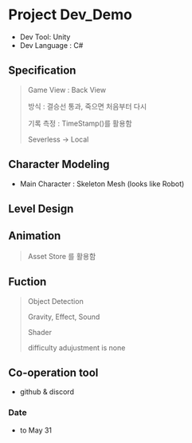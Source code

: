 # Project Dev_Demo
 * Dev Tool: Unity 
 * Dev Language : C#

## Specification 
 > Game View : Back View 
 > 
 > 방식 : 결승선 통과, 죽으면 처음부터 다시
 > 
 > 기록 측정 : TimeStamp()를 활용함
 > 
 > Severless -> Local

## Character Modeling 
 * Main Character : Skeleton Mesh (looks like Robot)

## Level Design 

## Animation
 > Asset Store 를 활용함

## Fuction 
 > Object Detection 
 > 
 > Gravity, Effect, Sound 
 > 
 > Shader 
 > 
 > difficulty adujustment is none 

## Co-operation tool
 * github & discord

### Date 
 * to May 31
